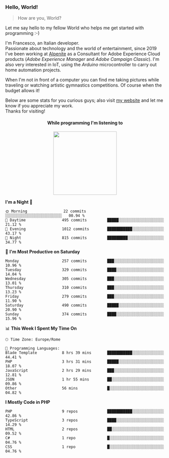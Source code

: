 ### Hello, World!

> How are you, World?

Let me say hello to my fellow World who helps me get started with programming :-)

I'm Francesco, an Italian developer.  
Passionate about technology and the world of entertainment, since 2019 I've been working at [Alpenite](https://www.alpenite.com) as a Consultant for Adobe Experience Cloud products (*Adobe Experience Manager* and *Adobe Campaign Classic*). I'm also very interested in IoT, using the *Arduino* microcontroller to carry out home automation projects.

When I'm not in front of a computer you can find me taking pictures while traveling or watching artistic gymnastics competitions. Of course when the budget allows it!

Below are some stats for you curious guys; also visit [my website](https://www.francescorega.eu) and let me know if you appreciate my work.  
Thanks for visiting!

<div align="center">
  <h4>While programming I'm listening to</h4>
  <a href="https://apps.francescorega.eu/now-playing/11147232609" target="_blank"><img src="https://apps.francescorega.eu/now-playing/11147232609" width="200"></a>
</div>

<!--START_SECTION:waka-->
**I'm a Night 🦉** 

```text
🌞 Morning                22 commits          ░░░░░░░░░░░░░░░░░░░░░░░░░   00.94 % 
🌆 Daytime                495 commits         █████░░░░░░░░░░░░░░░░░░░░   21.12 % 
🌃 Evening                1012 commits        ███████████░░░░░░░░░░░░░░   43.17 % 
🌙 Night                  815 commits         █████████░░░░░░░░░░░░░░░░   34.77 % 
```
📅 **I'm Most Productive on Saturday** 

```text
Monday                   257 commits         ███░░░░░░░░░░░░░░░░░░░░░░   10.96 % 
Tuesday                  329 commits         ████░░░░░░░░░░░░░░░░░░░░░   14.04 % 
Wednesday                305 commits         ███░░░░░░░░░░░░░░░░░░░░░░   13.01 % 
Thursday                 310 commits         ███░░░░░░░░░░░░░░░░░░░░░░   13.23 % 
Friday                   279 commits         ███░░░░░░░░░░░░░░░░░░░░░░   11.90 % 
Saturday                 490 commits         █████░░░░░░░░░░░░░░░░░░░░   20.90 % 
Sunday                   374 commits         ████░░░░░░░░░░░░░░░░░░░░░   15.96 % 
```


📊 **This Week I Spent My Time On** 

```text
🕑︎ Time Zone: Europe/Rome

💬 Programming Languages: 
Blade Template           8 hrs 39 mins       ███████████░░░░░░░░░░░░░░   44.41 % 
PHP                      3 hrs 31 mins       █████░░░░░░░░░░░░░░░░░░░░   18.07 % 
JavaScript               2 hrs 29 mins       ███░░░░░░░░░░░░░░░░░░░░░░   12.81 % 
JSON                     1 hr 55 mins        ██░░░░░░░░░░░░░░░░░░░░░░░   09.86 % 
Other                    56 mins             █░░░░░░░░░░░░░░░░░░░░░░░░   04.82 % 
```

**I Mostly Code in PHP** 

```text
PHP                      9 repos             ███████████░░░░░░░░░░░░░░   42.86 % 
TypeScript               3 repos             ████░░░░░░░░░░░░░░░░░░░░░   14.29 % 
HTML                     2 repos             ██░░░░░░░░░░░░░░░░░░░░░░░   09.52 % 
C#                       1 repo              █░░░░░░░░░░░░░░░░░░░░░░░░   04.76 % 
CSS                      1 repo              █░░░░░░░░░░░░░░░░░░░░░░░░   04.76 % 
```




<!--END_SECTION:waka-->
